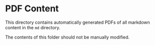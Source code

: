 
# PDF Content

This directory contains automatically generated PDFs of all markdown content in the `md` directory.

The contents of this folder should not be manually modified.



